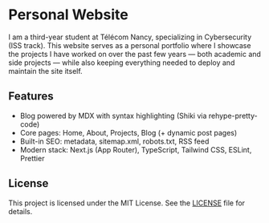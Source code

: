 # Personal Website

I am a third-year student at Télécom Nancy, specializing in Cybersecurity (ISS track).
This website serves as a personal portfolio where I showcase the projects I have worked on over the past few years — both academic and side projects — while also keeping everything needed to deploy and maintain the site itself.

## Features

- Blog powered by MDX with syntax highlighting (Shiki via rehype-pretty-code)
- Core pages: Home, About, Projects, Blog (+ dynamic post pages)
- Built-in SEO: metadata, sitemap.xml, robots.txt, RSS feed
- Modern stack: Next.js (App Router), TypeScript, Tailwind CSS, ESLint, Prettier

## License

This project is licensed under the MIT License. See the [LICENSE](LICENSE) file for details.